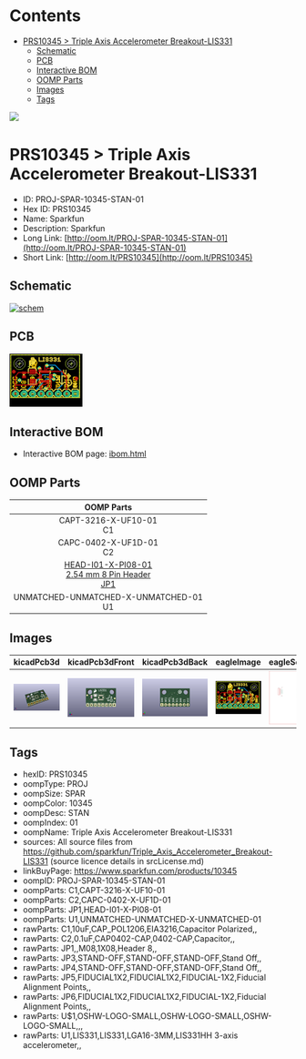 



Contents
========

* [PRS10345 > Triple Axis Accelerometer Breakout-LIS331](#prs10345--triple-axis-accelerometer-breakout-lis331)
	* [Schematic](#schematic)
	* [PCB](#pcb)
	* [Interactive BOM](#interactive-bom)
	* [OOMP Parts](#oomp-parts)
	* [Images](#images)
	* [Tags](#tags)
  
![][im]
# PRS10345 > Triple Axis Accelerometer Breakout-LIS331

- ID: PROJ-SPAR-10345-STAN-01
- Hex ID: PRS10345
- Name: Sparkfun
- Description: Sparkfun
- Long Link: [http://oom.lt/PROJ-SPAR-10345-STAN-01](http://oom.lt/PROJ-SPAR-10345-STAN-01)
- Short Link: [http://oom.lt/PRS10345](http://oom.lt/PRS10345)

## Schematic
  
[![schem](eagleSchemImage.png)](eagleSchemImage.png)
## PCB
  
[![pcb](eagleImage.png)](eagleImage.png)
## Interactive BOM

- Interactive BOM page: [ibom.html](https://htmlpreview.github.io/?https://github.com/oomlout/oomlout_OOMP_projects/blob/main/PROJ-SPAR-10345-STAN-01/kicad/bom/ibom.html)

## OOMP Parts
  

|OOMP Parts|
| :---: |
|CAPT-3216-X-UF10-01<BR>C1|
|CAPC-0402-X-UF1D-01<BR>C2|
|[HEAD-I01-X-PI08-01<br> 2.54 mm 8 Pin Header<br> JP1](https://github.com/oomlout/oomlout_OOMP_parts/tree/main/HEAD-I01-X-PI08-01/)|
|UNMATCHED-UNMATCHED-X-UNMATCHED-01<BR>U1|

## Images
  
  

|kicadPcb3d|kicadPcb3dFront|kicadPcb3dBack|eagleImage|eagleSchemImage|
| :---: | :---: | :---: | :---: | :---: |
|[![kicadPcb3d](kicadPcb3d_140.png)](kicadPcb3d.png)|[![kicadPcb3dFront](kicadPcb3dFront_140.png)](kicadPcb3dFront.png)|[![kicadPcb3dBack](kicadPcb3dBack_140.png)](kicadPcb3dBack.png)|[![eagleImage](eagleImage_140.png)](eagleImage.png)|[![eagleSchemImage](eagleSchemImage_140.png)](eagleSchemImage.png)|

## Tags

- hexID: PRS10345
- oompType: PROJ
- oompSize: SPAR
- oompColor: 10345
- oompDesc: STAN
- oompIndex: 01
- oompName: Triple Axis Accelerometer Breakout-LIS331
- sources: All source files from https://github.com/sparkfun/Triple_Axis_Accelerometer_Breakout-LIS331 (source licence details in srcLicense.md)
- linkBuyPage: https://www.sparkfun.com/products/10345
- oompID: PROJ-SPAR-10345-STAN-01
- oompParts: C1,CAPT-3216-X-UF10-01
- oompParts: C2,CAPC-0402-X-UF1D-01
- oompParts: JP1,HEAD-I01-X-PI08-01
- oompParts: U1,UNMATCHED-UNMATCHED-X-UNMATCHED-01
- rawParts: C1,10uF,CAP_POL1206,EIA3216,Capacitor Polarized,,
- rawParts: C2,0.1uF,CAP0402-CAP,0402-CAP,Capacitor,,
- rawParts: JP1,,M08,1X08,Header 8,,
- rawParts: JP3,STAND-OFF,STAND-OFF,STAND-OFF,Stand Off,,
- rawParts: JP4,STAND-OFF,STAND-OFF,STAND-OFF,Stand Off,,
- rawParts: JP5,FIDUCIAL1X2,FIDUCIAL1X2,FIDUCIAL-1X2,Fiducial Alignment Points,,
- rawParts: JP6,FIDUCIAL1X2,FIDUCIAL1X2,FIDUCIAL-1X2,Fiducial Alignment Points,,
- rawParts: U$1,OSHW-LOGO-SMALL,OSHW-LOGO-SMALL,OSHW-LOGO-SMALL,,,
- rawParts: U1,LIS331,LIS331,LGA16-3MM,LIS331HH 3-axis accelerometer,,



[im]: kicadPcb3d_450.png
